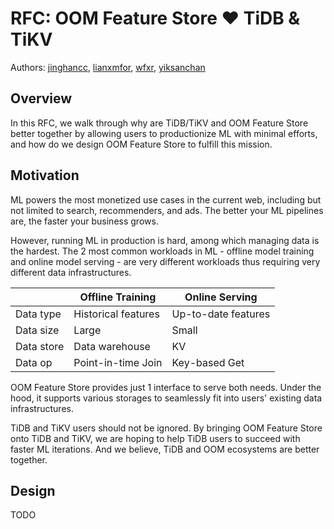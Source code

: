 # RFC: OOM Feature Store ❤️ TiDB & TiKV

Authors: [jinghancc](https://github.com/jinghancc), 
[lianxmfor](https://github.com/lianxmfor), 
[wfxr](https://github.com/wfxr), 
[yiksanchan](https://github.com/yiksanchan)

## Overview

In this RFC, we walk through why are TiDB/TiKV and OOM Feature Store better together by allowing users to productionize ML with minimal efforts,
and how do we design OOM Feature Store to fulfill this mission. 

## Motivation

ML powers the most monetized use cases in the current web, including but not limited to search, recommenders, and ads.
The better your ML pipelines are, the faster your business grows.

However, running ML in production is hard, among which managing data is the hardest.
The 2 most common workloads in ML - offline model training and online model serving -
are very different workloads thus requiring very different data infrastructures.

|            | Offline Training    | Online Serving      |
|------------|---------------------|---------------------|
| Data type  | Historical features | Up-to-date features |
| Data size  | Large               | Small               |
| Data store | Data warehouse      | KV                  |
| Data op    | Point-in-time Join  | Key-based Get       |

OOM Feature Store provides just 1 interface to serve both needs.
Under the hood, it supports various storages to seamlessly fit into users' existing data infrastructures.

TiDB and TiKV users should not be ignored. By bringing OOM Feature Store onto TiDB and TiKV, we are hoping to help TiDB users to succeed with faster ML iterations. And we believe, TiDB and OOM ecosystems are better together.

## Design

TODO
